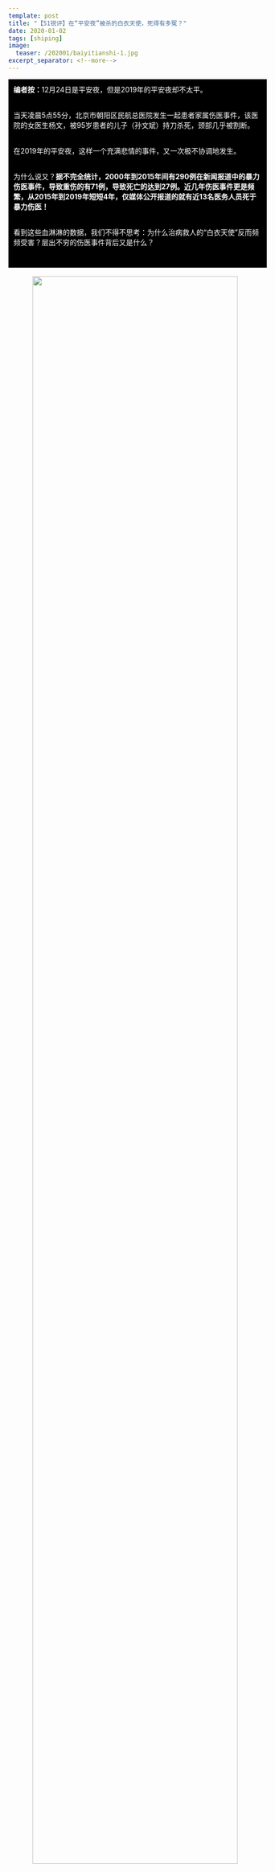 ```yaml
---
template: post
title: "【51锐评】在“平安夜”被杀的白衣天使，死得有多冤？"
date: 2020-01-02
tags: [shiping]
image:
  teaser: /202001/baiyitianshi-1.jpg
excerpt_separator: <!--more-->
---
```


<div style="width:98%;padding:10px;background-color:black;color:white;margin:0;">
<strong>编者按：</strong>12月24日是平安夜，但是2019年的平安夜却不太平。<br><br>

当天凌晨5点55分，北京市朝阳区民航总医院发生一起患者家属伤医事件，该医院的女医生杨文，被95岁患者的儿子（孙文斌）持刀杀死，颈部几乎被割断。<br><br>

在2019年的平安夜，这样一个充满悲情的事件，又一次极不协调地发生。<br><br>

为什么说又？<strong>据不完全统计，2000年到2015年间有290例在新闻报道中的暴力伤医事件，导致重伤的有71例，导致死亡的达到27例。近几年伤医事件更是频繁，从2015年到2019年短短4年，仅媒体公开报道的就有近13名医务人员死于暴力伤医！</strong><br><br>

看到这些血淋淋的数据，我们不得不思考：为什么治病救人的“白衣天使”反而频频受害？层出不穷的伤医事件背后又是什么？<br><br>
</div><br>



<div style="text-align:center;color:grey"><img src="/images/202001/baiyitianshi-1.jpg" width="90%"><br>记录了杨文医生被孙文斌杀害的视频</div><br>

<div style="text-align:center;background-color:green;color:white">  壹：事件的经过  </div>

12月28日下午5时许，《中国新闻周刊》记者在孙文斌的姐姐孙英家中对其进行了采访。

据孙英介绍，她家共有兄弟姐妹五个，孙文斌最小，孙家是通过农转非而进入城市的，大哥、大嫂已退休，自己也退休了。孙文斌早年曾在“北二外”做过印刷排字工人，后辞职，并做过养牛、养猪等，但都赔本，后来离了婚。目前无业的孙文斌自己在外租房子住。

<div style="text-align:center;color:grey"><img src="/images/202001/baiyitianshi-2.jpg" width="90%"><br>定福庄，孙某氏户籍所在地</div><br>

孙英称，在来到民航总医院之前一段时间，其母曾因“有些喘”，在朝阳区小庄医院（北京市朝阳区第二医院）住院，出院时身体各项指标检查合格。在民航总医院急诊科输液后，本想离院的魏某因状况不佳而在该科继续治疗，身体情况却越发糟糕，出现了高烧不退、昏迷等情况。

而关于凶手母亲的病情，医疗行业新媒体“医学界”在报道中引用了民航总医院急诊科一位医生的描述：“患者95岁老年女性，脑梗塞后遗症，长期卧床鼻饲营养，生活质量不高。12月4号杨文医生首诊的，病人来时呕吐、纳差、意识不清，家属签字拒绝一切检查，仅要求输点液，但是输液后病情无改善好转，几个家属就认定是杨文医生输液给输坏了。”

患者家属的话，与民航总医院急诊科医生的话互相矛盾。医生说病人来时就“意识不清”，但患者家属说，母亲就医前大体正常，就是“杨文医生输液给输坏了。”

两者争端的焦点在于输液。据民航总医院一名医生向记者承认，杨文医生给患者开了营养液和醒脑静。

<div style="text-align:center"><img src="/images/202001/baiyitianshi-3.jpg" width="90%"></div><br>

孙英说，他们和医院的另一矛盾在于能否将母亲从急诊科转向住院治疗，但得到的回应是医院没床位。她说，在急诊治疗下去意味着无法使用医保而需要自费，但家里的经济情况不好。据孙英介绍，随着母亲病情每况愈下，医疗费用不断增加，让孙文斌不满，他总是唠叨，“想住院又不让咱们进，医院就想置咱们于死地，让咱们把钱都花在这儿，倾家荡产”。

事发当天凌晨，其母再次出现“喘得很厉害”的情况，其他医生给开了药，但不见好转。当晚，孙英和孙文斌轮流陪护，孙文斌负责后半夜，此时正值杨文当班，最终发生了杨文被杀害的悲剧。

可以看到，整个事件的矛盾一是“凶手母亲是不是给杨文医生输液输坏了”，二是“医院是真没有床位还是有更深层次的原因”？

<div style="text-align:center"><img src="/images/202001/baiyitianshi-4.jpg" width="90%"></div><br>



<div style="text-align:center;background-color:green;color:white">  贰：滥用的中成药注射液  </div>

要清楚“凶手母亲是不是给杨文医生输液输坏了”，我们必须知道杨文医生给患者注射的“醒脑静”是什么？

“醒脑静”是一种中成药注射液。说到中药注射剂，我们想到的是不良反应发生率很高，没有经过正常的药物研发流程。

以康艾注射液为例，据报道2004-2015年，仅吉林省就有近2000例患者注射后出现不良反应，其中近一半是全身性的损害。

外界对于中成药注射剂的关注，应该是祸起2006年鱼腥草注射液事件。当时，因鱼腥草注射液**导致的严重不良反应甚至死亡事件频发**，国家药监局发布暂停使用鱼腥草注射液的通告。**遗憾的是，这个禁令是用生命换来的。**

<div style="text-align:center"><img src="/images/202001/baiyitianshi-5.jpg" width="90%"></div><br>

当然，中药注射剂的不良反应不仅仅发生在鱼腥草注射液。

2017年药品不良反应/事件报告中，中药引起的严重不良反应，约有1.7万余起。**在这里要看清楚“严重”二字。它是会危及生命的。**而那些医院没有上报的不良反应/事件有多少？那些患者情况如何？我们都不得而知。

无数病患者则用亲身体会告诉我们中药注射液的危害：

<div style="text-align:center"><img src="/images/202001/baiyitianshi-6.jpg" width="90%"></div><br>

我们再来说说醒脑静，醒脑静的主要成分有麝香、冰片、栀子、郁金，辅料聚山梨酯80、氯化钠。**在使用过程中偶见皮疹、恶心、面红、瘙痒等不良反应，乃至过敏性休克，必须及时抢救，属于不良反应极高的中成药注射液，全国多省市都将其纳入当地重点监控药品名单。**

拿广州来说，因为醒脑静的不良反应频发，17年就被列入广州重点监控指导目录：

<div style="text-align:center"><img src="/images/202001/baiyitianshi-7.jpg" width="90%"></div><br>

回到这次杀医事件来。**醒脑静导致的不良反应，对于年轻力壮的患者来说，休息几天可能就换过劲来了。但对于一个有肿瘤和脑梗后遗症的95岁高龄女病人来说，可能就抗不过去了。昏迷不醒，躺在急救室里，这算不算“输液给输坏了”呢？**

在一个95岁、满身病痛、器官慢性衰竭的老妇女身上，滥用充满争议、不良反应比例极高的中成药注射液，这个医生难道真的医德医术俱佳，这家医院真的是把治疗和护理病人摆在第一位么？

我们都知道，任何中药或者中成药，甭管是片剂还是药丸儿或者是注射液还是输液用的，只要是中药性质的，只要在大医院那基本都是回扣药。医生的基本工资是固定的，提成反而是主要收入来源，这些都已经是公开的秘密。

**杨文医生给95岁高龄的凶手母亲开具醒脑静，是与回扣有关，还是仅仅在中成药注射液普遍滥用的大背景下随大流开药，这我们就不得而知了。**

<div style="text-align:center"><img src="/images/202001/baiyitianshi-8.jpg" width="90%"></div><br>



<div style="text-align:center;background-color:green;color:white">  叁：“医保控费”最大的恶就是让医生必须为恶  </div>

进过医院的朋友都知道，现在随便看个感冒都要几百块，看场重病更是卖房卖车倾家荡产，不少人提起医院都恨得咬牙裂齿。

从记者对孙英的采访可以知道，患者一家本来都是农民，儿子儿媳都已退休。他们的职业和经济状况，证明他们基本属于北京的底层人士，很难长期负担老母亲在重症监护室的高额费用。患者家属与民航总医院的一大矛盾在于无法将凶手其母从急诊转到住院部治疗，进而无法享受医保报销，需要自费。

**家里经济情况不好，医院又迟迟不将其母亲从急诊科转向住院治疗，母亲病情每况愈下，医疗费用不断增加，在急诊科每天就要一两千的花费，所以孙文斌发出由衷的感叹：“想住院又不让咱们进，医院就想置咱们于死地，让咱们把钱都花在这儿，倾家荡产”。**

<div style="text-align:center"><img src="/images/202001/baiyitianshi-9.jpg" width="90%"></div><br>

**对于无法将凶手其母从急诊转到住院部治疗，医院的解释是医院没床位。那么，真的是这样吗？**

前几年，中南大学湘雅二院拒收医保患者的事情闹得沸沸扬扬，中南大学湘雅医院回应：“这是医院的无奈之举，因为市医保长期拖欠湘雅医院巨额医保结算款，医保额度也早已超支，导致医院难以为继，只能拒收医保病人。”这就是令人诟病的“医保控费”。

简单来说，就是**住院部医保限额远高于急诊医保限额，可报销患者相当一部分治疗费用；但医保报销资金一旦超支，超额部分将由医院自付，责任将分摊至各科室和医生。**多数医院由于年底医保资金紧张，会限制预后不好的患者的收治。

<div style="text-align:center"><img src="/images/202001/baiyitianshi-10.jpg" width="90%"></div><br>

要知道，**患者收入急诊科一般3～5天，最多不会超过一周，而此次伤医事件的患者在急诊科呆了20天上下，什么急诊需要这么久？这还是急诊吗？**除了民航总医院因医保限额不收患者，难道还有其它解释吗？

不光是患者对于“医保控费”深恶痛绝，连医生都屡屡感叹：“天下医生苦医保压榨久矣！”正是因为医保报销超额部分将由医院自付，并分摊至各科室和医生，导致医院和医生只能将患者以各种方法不让患者报医保。

<div style="text-align:center"><img src="/images/202001/baiyitianshi-11.jpg" width="90%"></div><br>



<div style="text-align:center;background-color:green;color:white">  肆：我们该怎么办  </div>

大家可能不知道，在毛主席时代，我国医患之间关系非常和谐，而且实现了全民医疗。当时的工厂就有自己的医疗中心，车间有护理站，工人们每周体检一次，免费医疗的对象不仅工人本身，还包括工人家属。

<div style="text-align:center;color:grey"><img src="/images/202001/baiyitianshi-12.jpg" width="90%"><br>一部我国上个世纪70年代的纪录片——《上海电机厂》片段截图</div><br>

改革开放后，医疗卫生服务逐渐推向了市场，医疗资源不再是全民所有，而是给某部分医院巨头所垄断。这个时候，医院和患者不再是医患关系，变成了赤裸裸的利益关系。

将整个医疗服务推向市场之后，医院所考虑的也只是如何从患者身上榨取更多的钱财，医生为了生存，也必须配合医院将患者的财产掏空。**由于医院现在需要自负盈亏，所以为了创收就有很多的隐形项目，和制造中成药的各公司进行合作就是其中之一，为了调动医生的积极性，医院又通过回扣制把医生变成了披着神圣外衣的恶魔，使医生和医院的利益更加紧密的联系在一起，团结一致的向病患群体伸出魔抓。**

因为医疗行业被垄断，医患比例严重失衡，越来越多人体会到看病困难。**为了加快效率，每个病人就诊时间往往只有3到5分钟——这根本就看不好病，都问不清楚症状。医生完全无法与患者进行充分的沟通，而每每“排队一整夜，看病两分钟”的这些矛盾，很容易就使患方将内心的憋屈与不满发泄到无辜又无奈的医务人员身上。**尤其是昂贵的医疗费，更是容易将患者的情绪激化。

<div style="text-align:center"><img src="/images/202001/baiyitianshi-13.jpg" width="90%"></div><br>

近年来，恶性伤医、杀医事件频发，这是十几年以来紧张的医患关系的延续，而造成这一切的根本原因正是医疗行业私有化。自此，**医生，这曾经被人形容为圣洁的白衣天使，本是救死扶伤之人，如今竟要防卫受伤，而防卫的对象竟然是自己的病人!**

要想使伤医事件不再发生，使杨文医生的悲剧不再重演，唯有使医疗行业重新归全民所有，回归公有制才是唯一的办法。

<div style="text-align:center"><img src="/images/202001/baiyitianshi-14.jpg" width="90%"></div><br>

